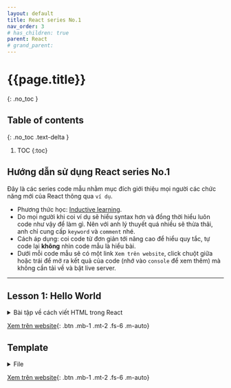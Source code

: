 ```yaml
---
layout: default
title: React series No.1
nav_order: 3
# has_children: true
parent: React
# grand_parent:
---
```


<!-- markdownlint-disable MD025-->
# {{page.title}}
{: .no_toc }

## Table of contents
{: .no_toc .text-delta }

1. TOC
{:toc}
<!-- markdownlint-enable MD025-->

## Hướng dẫn sử dụng React series No.1

Đây là các series code mẫu nhằm mục đích giới thiệu mọi người các chức năng mới của React thông qua `ví dụ`.

- Phương thức học: [Inductive learning](https://www.netlanguages.com/blog/index.php/2017/06/28/what-is-inductive-learning/#:~:text=Inductive%20learning%2C%20also%20known%20as,they%20then%20need%20to%20apply.).
- Do mọi người khi coi ví dụ sẽ hiểu syntax hơn và đồng thời hiểu luôn code như vậy để làm gì. Nên với anh lý thuyết quá nhiều sẽ thừa thãi, anh chỉ cung cấp `keyword` và `comment` nhé.
- Cách áp dụng: coi code từ đơn giản tới nâng cao để hiểu quy tắc, tự code lại **không** nhìn code mẫu là hiểu bài.
- Dưới mỗi code mẫu sẽ có một link `Xem trên website`, click chuột giữa hoặc trái để mở ra kết quả của code (nhớ vào `console` để xem thêm) mà không cần tải về và bật live server.

---

## Lesson 1: Hello World

<!-- !Bài tập về cách viết HTML trong React -->
<details markdown="block">
  <summary>
    Bài tập về cách viết HTML trong React
  </summary>

</details>

[Xem trên website](https://ftu2-student-association.github.io/official-materials/materials\React\F8\[0].html){: .btn .mb-1 .mt-2 .fs-6 .m-auto}

## Template

<!-- !Bài tập về -->
<details markdown="block">
  <summary>
    File
  </summary>
```html
<!DOCTYPE html>
<html lang="en">
    <head>
        <meta charset="UTF-8" />
        <meta http-equiv="X-UA-Compatible" content="IE=edge" />
        <meta name="viewport" content="width=device-width, initial-scale=1.0" />
        <title>Document</title>
        <!-- Import thư viện React -->
        <script
            src="https://unpkg.com/react@17/umd/react.development.js"
            crossorigin
        ></script>
        <!-- Import thư viện ReactDOM -->
        <script
            src="https://unpkg.com/react-dom@17/umd/react-dom.development.js"
            crossorigin
        ></script>
        <!-- Import thư viện ReactBabel -->
        <script src="https://unpkg.com/babel-standalone@6/babel.min.js"></script>
    </head>
    <body>
        <div id="root"></div>
        <script type="text/babel">
            // Xem kỹ phần bên dưới, cách viết function sẽ không đổi
            // Nhớ rằng để trả về giá trị, function cần return
            // Xem kỹ xem chúng ta return gì
            // Xem kỹ method ReactDOM.render, những gì thuộc về React đều
            // viết hoa chữ cái đầu ở mỗi từ, không cách
            function App() {
                return <div>Hello World</div>
            }
            ReactDOM.render(<App />, document.getElementById("root"))
        </script>
    </body>
</html>
```
</details>

[Xem trên website](https://ftu2-student-association.github.io/official-materials/){: .btn .mb-1 .mt-2 .fs-6 .m-auto}
